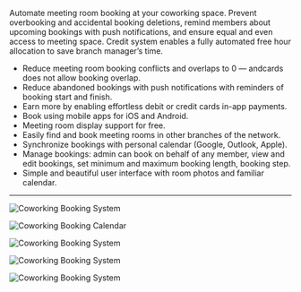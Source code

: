 Automate meeting room booking at your coworking space. Prevent overbooking and accidental booking deletions, remind members about upcoming bookings with push notifications, and ensure equal and even access to meeting space. Credit system enables a fully automated free hour allocation to save branch manager’s time.

- Reduce meeting room booking conflicts and overlaps to 0 — andcards does not allow booking overlap.
- Reduce abandoned bookings with push notifications with reminders of booking start and finish.
- Earn more by enabling effortless debit or credit cards in-app payments.
- Book using mobile apps for iOS and Android.
- Meeting room display support for free.
- Easily find and book meeting rooms in other branches of the network.
- Synchronize bookings with personal calendar (Google, Outlook, Apple).
- Manage bookings: admin can book on behalf of any member, view and edit bookings, set minimum and maximum booking length, booking step.
- Simple and beautiful user interface with room photos and familiar calendar.

---

![Coworking Booking System](https://s3.ap-northeast-2.amazonaws.com/marketing.feature.andcards.com/booking-rooms.jpg)


![Coworking Booking Calendar](https://s3.ap-northeast-2.amazonaws.com/marketing.feature.andcards.com/booking-calendar.jpg)


![Coworking Booking System](https://s3.ap-northeast-2.amazonaws.com/marketing.feature.andcards.com/booking-payment-methods.jpg)


![Coworking Booking System](https://s3.ap-northeast-2.amazonaws.com/marketing.feature.andcards.com/booking-pay-with-card.jpg)


![Coworking Booking System](https://s3.ap-northeast-2.amazonaws.com/marketing.feature.andcards.com/booking-display.jpg)